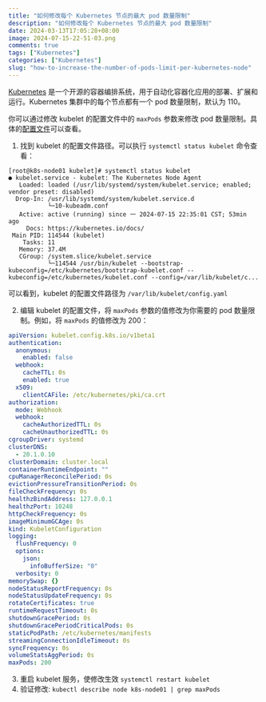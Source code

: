 ```yaml
---
title: "如何修改每个 Kubernetes 节点的最大 pod 数量限制"
description: "如何修改每个 Kubernetes 节点的最大 pod 数量限制"
date: 2024-03-13T17:05:28+08:00
image: 2024-07-15-22-51-03.png
comments: true
tags: ["Kubernetes"]
categories: ["Kubernetes"]
slug: "how-to-increase-the-number-of-pods-limit-per-kubernetes-node"
---
```


[Kubernetes](https://kubernetes.io/) 是一个开源的容器编排系统，用于自动化容器化应用的部署、扩展和运行。Kubernetes 集群中的每个节点都有一个 pod 数量限制，默认为 110。

你可以通过修改 kubelet 的配置文件中的 `maxPods` 参数来修改 pod 数量限制。具体的[配置文件](https://kubernetes.io/zh-cn/docs/reference/config-api/kubelet-config.v1beta1/)可以查看。

1. 找到 kubelet 的配置文件路径。可以执行 `systemctl status kubelet` 命令查看：

```shell
[root@k8s-node01 kubelet]# systemctl status kubelet
● kubelet.service - kubelet: The Kubernetes Node Agent
   Loaded: loaded (/usr/lib/systemd/system/kubelet.service; enabled; vendor preset: disabled)
  Drop-In: /usr/lib/systemd/system/kubelet.service.d
           └─10-kubeadm.conf
   Active: active (running) since 一 2024-07-15 22:35:01 CST; 53min ago
     Docs: https://kubernetes.io/docs/
 Main PID: 114544 (kubelet)
    Tasks: 11
   Memory: 37.4M
   CGroup: /system.slice/kubelet.service
           └─114544 /usr/bin/kubelet --bootstrap-kubeconfig=/etc/kubernetes/bootstrap-kubelet.conf --kubeconfig=/etc/kubernetes/kubelet.conf --config=/var/lib/kubelet/c...
```

可以看到，kubelet 的配置文件路径为 `/var/lib/kubelet/config.yaml`

2. 编辑 kubelet 的配置文件，将 `maxPods` 参数的值修改为你需要的 pod 数量限制。例如，将 `maxPods` 的值修改为 200：

```yaml
apiVersion: kubelet.config.k8s.io/v1beta1
authentication:
  anonymous:
    enabled: false
  webhook:
    cacheTTL: 0s
    enabled: true
  x509:
    clientCAFile: /etc/kubernetes/pki/ca.crt
authorization:
  mode: Webhook
  webhook:
    cacheAuthorizedTTL: 0s
    cacheUnauthorizedTTL: 0s
cgroupDriver: systemd
clusterDNS:
  - 20.1.0.10
clusterDomain: cluster.local
containerRuntimeEndpoint: ""
cpuManagerReconcilePeriod: 0s
evictionPressureTransitionPeriod: 0s
fileCheckFrequency: 0s
healthzBindAddress: 127.0.0.1
healthzPort: 10248
httpCheckFrequency: 0s
imageMinimumGCAge: 0s
kind: KubeletConfiguration
logging:
  flushFrequency: 0
  options:
    json:
      infoBufferSize: "0"
  verbosity: 0
memorySwap: {}
nodeStatusReportFrequency: 0s
nodeStatusUpdateFrequency: 0s
rotateCertificates: true
runtimeRequestTimeout: 0s
shutdownGracePeriod: 0s
shutdownGracePeriodCriticalPods: 0s
staticPodPath: /etc/kubernetes/manifests
streamingConnectionIdleTimeout: 0s
syncFrequency: 0s
volumeStatsAggPeriod: 0s
maxPods: 200
```

3. 重启 kubelet 服务，使修改生效 `systemctl restart kubelet`
4. 验证修改: `kubectl describe node k8s-node01 | grep maxPods`
